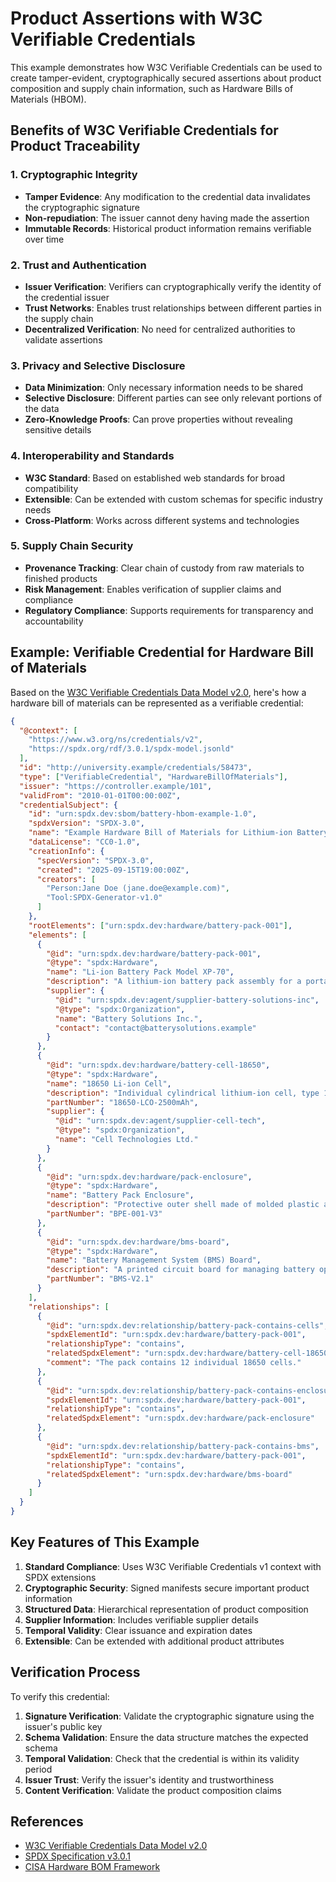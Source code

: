 # Product Assertions with W3C Verifiable Credentials

This example demonstrates how W3C Verifiable Credentials can be used to create tamper-evident, cryptographically secured assertions about product composition and supply chain information, such as Hardware Bills of Materials (HBOM).

## Benefits of W3C Verifiable Credentials for Product Traceability

### 1. **Cryptographic Integrity**

- **Tamper Evidence**: Any modification to the credential data invalidates the cryptographic signature
- **Non-repudiation**: The issuer cannot deny having made the assertion
- **Immutable Records**: Historical product information remains verifiable over time

### 2. **Trust and Authentication**

- **Issuer Verification**: Verifiers can cryptographically verify the identity of the credential issuer
- **Trust Networks**: Enables trust relationships between different parties in the supply chain
- **Decentralized Verification**: No need for centralized authorities to validate assertions

### 3. **Privacy and Selective Disclosure**

- **Data Minimization**: Only necessary information needs to be shared
- **Selective Disclosure**: Different parties can see only relevant portions of the data
- **Zero-Knowledge Proofs**: Can prove properties without revealing sensitive details

### 4. **Interoperability and Standards**

- **W3C Standard**: Based on established web standards for broad compatibility
- **Extensible**: Can be extended with custom schemas for specific industry needs
- **Cross-Platform**: Works across different systems and technologies

### 5. **Supply Chain Security**

- **Provenance Tracking**: Clear chain of custody from raw materials to finished products
- **Risk Management**: Enables verification of supplier claims and compliance
- **Regulatory Compliance**: Supports requirements for transparency and accountability

## Example: Verifiable Credential for Hardware Bill of Materials

Based on the [W3C Verifiable Credentials Data Model v2.0](https://www.w3.org/TR/vc-data-model-2.0/), here's how a hardware bill of materials can be represented as a verifiable credential:

```json
{
  "@context": [
    "https://www.w3.org/ns/credentials/v2",
    "https://spdx.org/rdf/3.0.1/spdx-model.jsonld"
  ],
  "id": "http://university.example/credentials/58473",
  "type": ["VerifiableCredential", "HardwareBillOfMaterials"],
  "issuer": "https://controller.example/101",
  "validFrom": "2010-01-01T00:00:00Z",
  "credentialSubject": {
    "id": "urn:spdx.dev:sbom/battery-hbom-example-1.0",
    "spdxVersion": "SPDX-3.0",
    "name": "Example Hardware Bill of Materials for Lithium-ion Battery",
    "dataLicense": "CC0-1.0",
    "creationInfo": {
      "specVersion": "SPDX-3.0",
      "created": "2025-09-15T19:00:00Z",
      "creators": [
        "Person:Jane Doe (jane.doe@example.com)",
        "Tool:SPDX-Generator-v1.0"
      ]
    },
    "rootElements": ["urn:spdx.dev:hardware/battery-pack-001"],
    "elements": [
      {
        "@id": "urn:spdx.dev:hardware/battery-pack-001",
        "@type": "spdx:Hardware",
        "name": "Li-ion Battery Pack Model XP-70",
        "description": "A lithium-ion battery pack assembly for a portable device.",
        "supplier": {
          "@id": "urn:spdx.dev:agent/supplier-battery-solutions-inc",
          "@type": "spdx:Organization",
          "name": "Battery Solutions Inc.",
          "contact": "contact@batterysolutions.example"
        }
      },
      {
        "@id": "urn:spdx.dev:hardware/battery-cell-18650",
        "@type": "spdx:Hardware",
        "name": "18650 Li-ion Cell",
        "description": "Individual cylindrical lithium-ion cell, type 18650.",
        "partNumber": "18650-LCO-2500mAh",
        "supplier": {
          "@id": "urn:spdx.dev:agent/supplier-cell-tech",
          "@type": "spdx:Organization",
          "name": "Cell Technologies Ltd."
        }
      },
      {
        "@id": "urn:spdx.dev:hardware/pack-enclosure",
        "@type": "spdx:Hardware",
        "name": "Battery Pack Enclosure",
        "description": "Protective outer shell made of molded plastic and aluminum.",
        "partNumber": "BPE-001-V3"
      },
      {
        "@id": "urn:spdx.dev:hardware/bms-board",
        "@type": "spdx:Hardware",
        "name": "Battery Management System (BMS) Board",
        "description": "A printed circuit board for managing battery operation.",
        "partNumber": "BMS-V2.1"
      }
    ],
    "relationships": [
      {
        "@id": "urn:spdx.dev:relationship/battery-pack-contains-cells",
        "spdxElementId": "urn:spdx.dev:hardware/battery-pack-001",
        "relationshipType": "contains",
        "relatedSpdxElement": "urn:spdx.dev:hardware/battery-cell-18650",
        "comment": "The pack contains 12 individual 18650 cells."
      },
      {
        "@id": "urn:spdx.dev:relationship/battery-pack-contains-enclosure",
        "spdxElementId": "urn:spdx.dev:hardware/battery-pack-001",
        "relationshipType": "contains",
        "relatedSpdxElement": "urn:spdx.dev:hardware/pack-enclosure"
      },
      {
        "@id": "urn:spdx.dev:relationship/battery-pack-contains-bms",
        "spdxElementId": "urn:spdx.dev:hardware/battery-pack-001",
        "relationshipType": "contains",
        "relatedSpdxElement": "urn:spdx.dev:hardware/bms-board"
      }
    ]
  }
}
```

## Key Features of This Example

1. **Standard Compliance**: Uses W3C Verifiable Credentials v1 context with SPDX extensions
2. **Cryptographic Security**: Signed manifests secure important product information
3. **Structured Data**: Hierarchical representation of product composition
4. **Supplier Information**: Includes verifiable supplier details
5. **Temporal Validity**: Clear issuance and expiration dates
6. **Extensible**: Can be extended with additional product attributes

## Verification Process

To verify this credential:

1. **Signature Verification**: Validate the cryptographic signature using the issuer's public key
2. **Schema Validation**: Ensure the data structure matches the expected schema
3. **Temporal Validation**: Check that the credential is within its validity period
4. **Issuer Trust**: Verify the issuer's identity and trustworthiness
5. **Content Verification**: Validate the product composition claims

## References

- [W3C Verifiable Credentials Data Model v2.0](https://www.w3.org/TR/vc-data-model-2.0/)
- [SPDX Specification v3.0.1](https://spdx.github.io/spdx-spec/v3.0.1/model/Software/Classes/Sbom/)
- [CISA Hardware BOM Framework](https://www.cisa.gov/sites/default/files/2023-09/A%20Hardware%20Bill%20of%20Materials%20Framework%20for%20Supply%20Chain%20Risk%20Management%20%28508%29.pdf)
